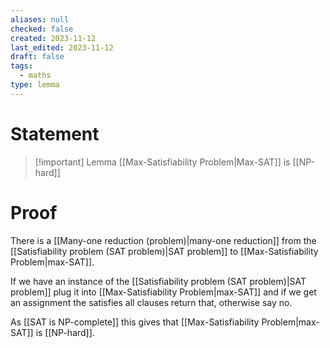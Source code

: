 ```yaml
---
aliases: null
checked: false
created: 2023-11-12
last_edited: 2023-11-12
draft: false
tags:
  - maths
type: lemma
---
```

# Statement

> [!important] Lemma
> [[Max-Satisfiability Problem|Max-SAT]] is [[NP-hard]]

# Proof

There is a [[Many-one reduction (problem)|many-one reduction]] from the [[Satisfiability problem (SAT problem)|SAT problem]] to [[Max-Satisfiability Problem|max-SAT]].

If we have an instance of the [[Satisfiability problem (SAT problem)|SAT problem]] plug it into [[Max-Satisfiability Problem|max-SAT]] and if we get an assignment the satisfies all clauses return that, otherwise say no.

As [[SAT is NP-complete]] this gives that [[Max-Satisfiability Problem|max-SAT]] is [[NP-hard]].
